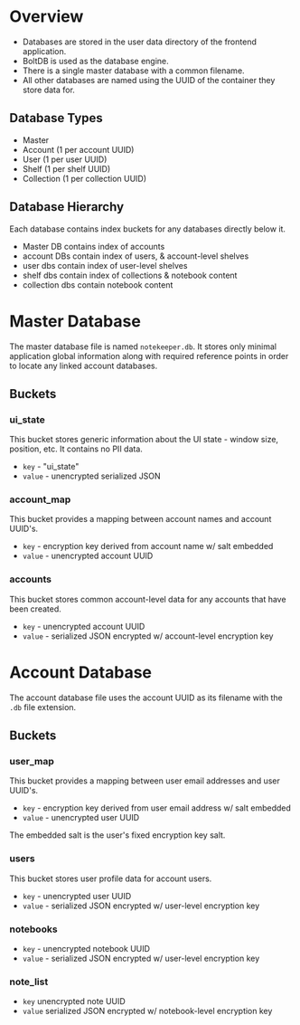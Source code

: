 # Overview

* Databases are stored in the user data directory of the frontend application.
* BoltDB is used as the database engine.
* There is a single master database with a common filename.
* All other databases are named using the UUID of the container they store data for.


## Database Types

* Master
* Account (1 per account UUID)
* User (1 per user UUID)
* Shelf (1 per shelf UUID)
* Collection (1 per collection UUID)


## Database Hierarchy

Each database contains index buckets for any databases directly below it.


* Master DB contains index of accounts
* account DBs contain index of users, & account-level shelves
* user dbs contain index of user-level shelves
* shelf dbs contain index of collections & notebook content
* collection dbs contain notebook content


# Master Database

The master database file is named `notekeeper.db`.  It stores only minimal
application global information along with required reference points in order
to locate any linked account databases.


## Buckets

### ui_state

This bucket stores generic information about the UI state - window size,
position, etc.  It contains no PII data.

* `key` - "ui_state"
* `value` - unencrypted serialized JSON

### account_map

This bucket provides a mapping between account names and account UUID's.

* `key` - encryption key derived from account name w/ salt embedded
* `value` - unencrypted account UUID


### accounts

This bucket stores common account-level data for any accounts that have
been created.

* `key` - unencrypted account UUID
* `value` - serialized JSON encrypted w/ account-level encryption key


# Account Database

The account database file uses the account UUID as its filename with the
`.db` file extension.


## Buckets

### user_map

This bucket provides a mapping between user email addresses and user UUID's.

* `key` - encryption key derived from user email address w/ salt embedded
* `value` - unencrypted user UUID

The embedded salt is the user's fixed encryption key salt.


### users

This bucket stores user profile data for account users.

* `key` - unencrypted user UUID
* `value` - serialized JSON encrypted w/ user-level encryption key


### notebooks

* `key` - unencrypted notebook UUID
* `value` - serialized JSON encrypted w/ user-level encryption key


### note_list

* `key` unencrypted note UUID
* `value` serialized JSON encrypted w/ notebook-level encryption key
